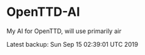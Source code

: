 # OpenTTD-AI
My AI for OpenTTD, will use primarily air

Latest backup: Sun Sep 15 02:39:01 UTC 2019
